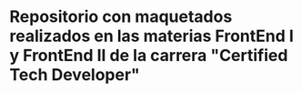 # Repositorio con maquetados realizados en las materias FrontEnd I y FrontEnd II de la carrera "Certified Tech Developer"
